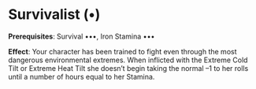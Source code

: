 # Survivalist (•) 
**Prerequisites**: Survival •••, Iron Stamina ••• 

**Effect**: Your character has been trained to fight even through the most dangerous environmental extremes. When inflicted with the Extreme Cold Tilt or Extreme Heat Tilt she doesn’t begin taking the normal –1 to her rolls until a number of hours equal to her Stamina.